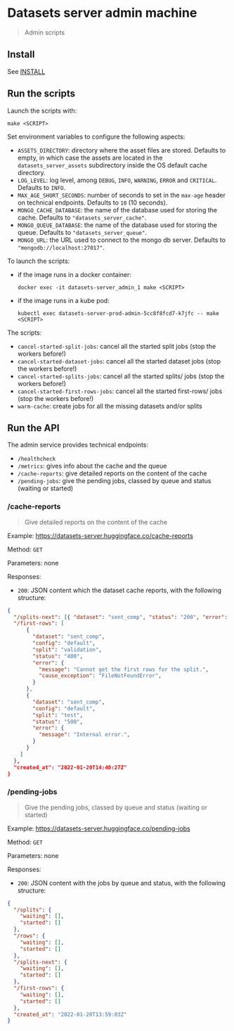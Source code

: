 # Datasets server admin machine

> Admin scripts

## Install

See [INSTALL](./INSTALL.md#Install)

## Run the scripts

Launch the scripts with:

```shell
make <SCRIPT>
```

Set environment variables to configure the following aspects:

- `ASSETS_DIRECTORY`: directory where the asset files are stored. Defaults to empty, in which case the assets are located in the `datasets_server_assets` subdirectory inside the OS default cache directory.
- `LOG_LEVEL`: log level, among `DEBUG`, `INFO`, `WARNING`, `ERROR` and `CRITICAL`. Defaults to `INFO`.
- `MAX_AGE_SHORT_SECONDS`: number of seconds to set in the `max-age` header on technical endpoints. Defaults to `10` (10 seconds).
- `MONGO_CACHE_DATABASE`: the name of the database used for storing the cache. Defaults to `"datasets_server_cache"`.
- `MONGO_QUEUE_DATABASE`: the name of the database used for storing the queue. Defaults to `"datasets_server_queue"`.
- `MONGO_URL`: the URL used to connect to the mongo db server. Defaults to `"mongodb://localhost:27017"`.

To launch the scripts:

- if the image runs in a docker container:

  ```shell
  docker exec -it datasets-server_admin_1 make <SCRIPT>
  ```

- if the image runs in a kube pod:

  ```shell
  kubectl exec datasets-server-prod-admin-5cc8f8fcd7-k7jfc -- make <SCRIPT>
  ```

The scripts:

- `cancel-started-split-jobs`: cancel all the started split jobs (stop the workers before!)
- `cancel-started-dataset-jobs`: cancel all the started dataset jobs (stop the workers before!)
- `cancel-started-splits-jobs`: cancel all the started splits/ jobs (stop the workers before!)
- `cancel-started-first-rows-jobs`: cancel all the started first-rows/ jobs (stop the workers before!)
- `warm-cache`: create jobs for all the missing datasets and/or splits

## Run the API

The admin service provides technical endpoints:

- `/healthcheck`
- `/metrics`: gives info about the cache and the queue
- `/cache-reports`: give detailed reports on the content of the cache
- `/pending-jobs`: give the pending jobs, classed by queue and status (waiting or started)

### /cache-reports

> Give detailed reports on the content of the cache

Example: https://datasets-server.huggingface.co/cache-reports

Method: `GET`

Parameters: none

Responses:

- `200`: JSON content which the dataset cache reports, with the following structure:

```json
{
  "/splits-next": [{ "dataset": "sent_comp", "status": "200", "error": null }],
  "/first-rows": [
      {
        "dataset": "sent_comp",
        "config": "default",
        "split": "validation",
        "status": "400",
        "error": {
          "message": "Cannot get the first rows for the split.",
          "cause_exception": "FileNotFoundError",
        }
      },
      {
        "dataset": "sent_comp",
        "config": "default",
        "split": "test",
        "status": "500",
        "error": {
          "message": "Internal error.",
        }
      }
    ]
  },
  "created_at": "2022-01-20T14:40:27Z"
}
```

### /pending-jobs

> Give the pending jobs, classed by queue and status (waiting or started)

Example: https://datasets-server.huggingface.co/pending-jobs

Method: `GET`

Parameters: none

Responses:

- `200`: JSON content with the jobs by queue and status, with the following structure:

```json
{
  "/splits": {
    "waiting": [],
    "started": []
  },
  "/rows": {
    "waiting": [],
    "started": []
  },
  "/splits-next": {
    "waiting": [],
    "started": []
  },
  "/first-rows": {
    "waiting": [],
    "started": []
  },
  "created_at": "2022-01-20T13:59:03Z"
}
```
